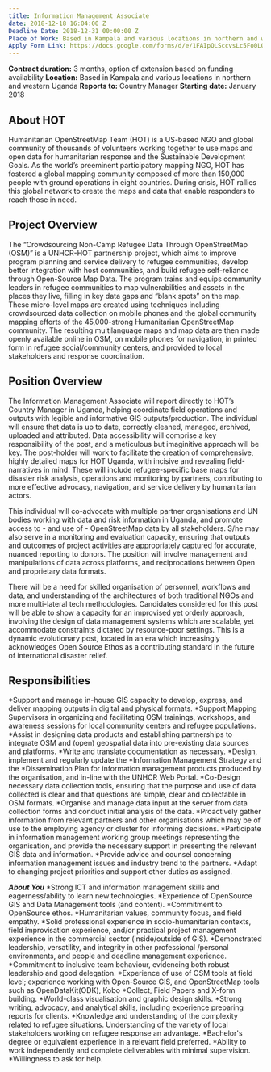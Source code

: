 ```yaml
---
title: Information Management Associate
date: 2018-12-18 16:04:00 Z
Deadline Date: 2018-12-31 00:00:00 Z
Place of Work: Based in Kampala and various locations in northern and western Uganda
Apply Form Link: https://docs.google.com/forms/d/e/1FAIpQLSccvsLc5Fo0LOwMD426Gr6puC_E-v25WzEOW0nmHJIMrTWBXA/viewform
---
```


**Contract duration:** 3 months, option of extension based on funding availability
**Location:** Based in Kampala and various locations in northern and western Uganda
**Reports to:** Country Manager
**Starting date:** January 2018

## About HOT
Humanitarian OpenStreetMap Team (HOT) is a US-based NGO and global community of thousands of volunteers working together to use maps and open data for humanitarian response and the Sustainable Development Goals. As the world’s preeminent participatory mapping NGO, HOT has fostered a global mapping community composed of more than 150,000 people with ground operations in eight countries. During crisis, HOT rallies this global network to create the maps and data that enable responders to reach those in need.

## Project Overview
The “Crowdsourcing Non-Camp Refugee Data Through OpenStreetMap (OSM)” is a UNHCR-HOT partnership project, which aims to improve program planning and service delivery to refugee communities, develop better integration with host communities, and build refugee self-reliance through Open-Source Map Data. The program trains and equips community leaders in refugee communities to map vulnerabilities and assets in the places they live, filling in key data gaps and “blank spots” on the map. These micro-level maps are created using techniques including crowdsourced data collection on mobile phones and the global community mapping efforts of the 45,000-strong Humanitarian OpenStreetMap community. The resulting multilanguage maps and map data are then made openly available online in OSM, on mobile phones for navigation, in printed form in refugee social/community centers, and provided to local stakeholders and response coordination.

## Position Overview
The Information Management Associate will report directly to HOT’s Country Manager in Uganda, helping coordinate field operations and outputs with legible and informative GIS outputs/production. The individual will ensure that data is up to date, correctly cleaned, managed, archived, uploaded and attributed. Data accessibility will comprise a key responsibility of the post, and a meticulous but imaginitive approach will be key. The post-holder will work to facilitate the creation of comprehensive, highly detailed maps for HOT Uganda, with incisive and revealing field-narratives in mind. These will include refugee-specific base maps for disaster risk analysis, operations and monitoring by partners, contributing to more effective advocacy, navigation, and service delivery by humanitarian actors.

This individual will co-advocate with multiple partner organisations and UN bodies working with data and risk information in Uganda, and promote access to - and use of - OpenStreetMap data by all stakeholders. S/he may also serve in a monitoring and evaluation capacity, ensuring that outputs and outcomes of project activities are appropriately captured for accurate, nuanced reporting to donors. The position will involve management and manipulations of data across platforms, and reciprocations between Open and proprietary data formats. 

There will be a need for skilled organisation of personnel, workflows and data, and understanding of the architectures of both traditional NGOs and more multi-lateral tech methodologies. Candidates considered for this post will be able to show a capacity for an improvised yet orderly approach, involving the design of data management systems which are scalable, yet accommodate constraints dictated by resource-poor settings. This is a dynamic evolutionary post, located in an era which increasingly acknowledges Open Source Ethos as a contributing standard in the future of international disaster relief. 

## Responsibilities
*Support and manage in-house GIS capacity to develop, express, and deliver mapping outputs in digital and physical formats. 
*Support Mapping Supervisors in organizing and facilitating OSM trainings, workshops, and awareness sessions for local community centers and refugee populations.
*Assist in designing data products and establishing partnerships to integrate OSM and (open) geospatial data into pre-existing data sources and platforms.
*Write and translate documentation as necessary.
*Design, implement and regularly update the *Information Management Strategy and the *Dissemination Plan for information management products produced by the organisation, and in-line with the UNHCR Web Portal.
*Co-Design necessary data collection tools, ensuring that the purpose and use of data collected is clear and that questions are simple, clear and collectable in OSM formats.
*Organise and manage data input at the server from data collection forms and conduct initial analysis of the data.
*Proactively gather information from relevant partners and other organisations which may be of use to the employing agency or cluster for informing decisions.
*Participate in information management working group meetings representing the organisation, and provide the necessary support in presenting the relevant  GIS data and information.
*Provide advice and counsel concerning information management issues and industry trend to the partners.
*Adapt to changing project priorities and support other  duties as assigned.

***About You***
*Strong ICT and information management skills and eagerness/ability to learn new technologies.
*Experience of OpenSource GIS and Data Management tools (and content).
*Commitment to OpenSource ethos.
*Humanitarian values, community focus, and field empathy. 
*Solid professional experience in socio-humanitarian contexts, field improvisation experience, and/or practical project management experience in the commercial sector (inside/outside of GIS).
*Demonstrated leadership, versatility, and integrity in other professional /personal environments, and people and deadline management experience.
*Commitment to inclusive team behaviour, evidencing both robust leadership and good delegation.
*Experience of use of OSM tools at field level; experience working with Open-Source GIS, and OpenStreetMap tools such as OpenDataKit(ODK), Kobo *Collect, Field Papers and X-form building.
*World-class  visualisation and graphic design skills.
*Strong writing, advocacy, and analytical skills, including experience preparing reports for clients.
*Knowledge and understanding of the complexity related to refugee situations. Understanding of the variety of local stakeholders working on refugee response an advantage.
*Bachelor's degree or equivalent experience in a relevant field preferred. 
*Ability to work independently and complete deliverables with minimal supervision.
*Willingness to ask for help.

